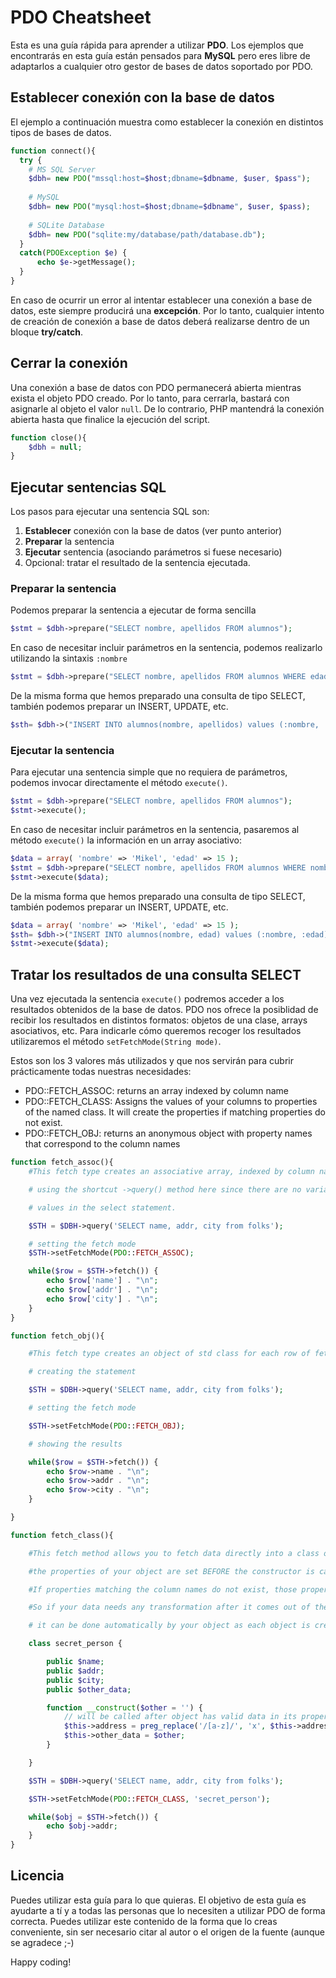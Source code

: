 # PDO Cheatsheet

Esta es una guía rápida para aprender a utilizar   **PDO**. Los ejemplos que encontrarás en esta guía están pensados para   **MySQL** pero eres libre de adaptarlos a cualquier otro gestor de bases de datos soportado por PDO.

## Establecer conexión con la base de datos
El ejemplo a continuación muestra como establecer la conexión en distintos tipos de bases de datos.

```php
function connect(){
  try {
    # MS SQL Server
    $dbh= new PDO("mssql:host=$host;dbname=$dbname, $user, $pass");
   
    # MySQL
    $dbh= new PDO("mysql:host=$host;dbname=$dbname", $user, $pass);
   
    # SQLite Database
    $dbh= new PDO("sqlite:my/database/path/database.db");
  }
  catch(PDOException $e) {
      echo $e->getMessage();
  }
}
```

En caso de ocurrir un error al intentar establecer una conexión a base de datos, este siempre producirá una **excepción**. Por lo tanto, cualquier intento de creación de conexión a base de datos deberá realizarse dentro de un bloque **try/catch**.

## Cerrar la conexión
Una conexión a base de datos con PDO permanecerá abierta mientras exista el objeto PDO creado. Por lo tanto, para cerrarla, bastará con asignarle al objeto el valor `null`. De lo contrario, PHP mantendrá la conexión abierta hasta que finalice la ejecución del script.
```php
function close(){
    $dbh = null;
}
```

## Ejecutar sentencias SQL
Los pasos para ejecutar una sentencia SQL son:

 1. **Establecer** conexión con la base de datos (ver punto anterior)
 2. **Preparar** la sentencia
 3. **Ejecutar** sentencia (asociando parámetros si fuese necesario)
 4. Opcional: tratar el resultado de la sentencia ejecutada.

### Preparar la sentencia
Podemos preparar la sentencia a ejecutar de forma sencilla 
```php
$stmt = $dbh->prepare("SELECT nombre, apellidos FROM alumnos");
```
En caso de necesitar incluir parámetros en la sentencia, podemos realizarlo utilizando la sintaxis `:nombre`

```php
$stmt = $dbh->prepare("SELECT nombre, apellidos FROM alumnos WHERE edad > :edad");
```

De la misma forma que hemos preparado una consulta de tipo SELECT, también podemos preparar un INSERT, UPDATE, etc.

```php
$sth= $dbh->("INSERT INTO alumnos(nombre, apellidos) values (:nombre, :apellidos)");
```

### Ejecutar la sentencia
Para ejecutar una sentencia simple que no requiera de parámetros, podemos invocar directamente el método `execute()`. 
```php
$stmt = $dbh->prepare("SELECT nombre, apellidos FROM alumnos");
$stmt->execute();
```
En caso de necesitar incluir parámetros en la sentencia, pasaremos al método `execute()` la información en un array asociativo:

```php
$data = array( 'nombre' => 'Mikel', 'edad' => 15 );
$stmt = $dbh->prepare("SELECT nombre, apellidos FROM alumnos WHERE nombre = :nombre AND edad = :edad");
$stmt->execute($data);
```
De la misma forma que hemos preparado una consulta de tipo SELECT, también podemos preparar un INSERT, UPDATE, etc.

```php
$data = array( 'nombre' => 'Mikel', 'edad' => 15 );
$sth= $dbh->("INSERT INTO alumnos(nombre, edad) values (:nombre, :edad)");
$stmt->execute($data);
```

## Tratar los resultados de una consulta SELECT

Una vez ejecutada la sentencia `execute()` podremos acceder a los resultados obtenidos de la base de datos. PDO nos ofrece la posiblidad de recibir los resultados en distintos formatos: objetos de una clase, arrays asociativos, etc. Para indicarle cómo queremos recoger los resultados utilizaremos el método `setFetchMode(String mode)`. 

Estos son los 3 valores más utilizados y que nos servirán para cubrir prácticamente todas nuestras necesidades:

 - PDO::FETCH_ASSOC: returns an array indexed by column name
 - PDO::FETCH_CLASS: Assigns the values of your columns to properties of the named class. It will create the properties if matching properties do not exist.
 - PDO::FETCH_OBJ: returns an anonymous object with property names that correspond to the column names

```php
function fetch_assoc(){
	#This fetch type creates an associative array, indexed by column name.

	# using the shortcut ->query() method here since there are no variable

	# values in the select statement.

	$STH = $DBH->query('SELECT name, addr, city from folks');

	# setting the fetch mode
	$STH->setFetchMode(PDO::FETCH_ASSOC);

	while($row = $STH->fetch()) {
		echo $row['name'] . "\n";
		echo $row['addr'] . "\n";
		echo $row['city'] . "\n";
	}
}

function fetch_obj(){

	#This fetch type creates an object of std class for each row of fetched data.

	# creating the statement

	$STH = $DBH->query('SELECT name, addr, city from folks');

	# setting the fetch mode

	$STH->setFetchMode(PDO::FETCH_OBJ);

	# showing the results

	while($row = $STH->fetch()) {
		echo $row->name . "\n";
		echo $row->addr . "\n";
		echo $row->city . "\n";
	}

}

function fetch_class(){

	#This fetch method allows you to fetch data directly into a class of your choosing.

	#the properties of your object are set BEFORE the constructor is called.

	#If properties matching the column names do not exist, those properties will be created (as public) for you.

	#So if your data needs any transformation after it comes out of the database,

	# it can be done automatically by your object as each object is created. (via __consruct() method )

	class secret_person {

		public $name;
		public $addr;
		public $city;
		public $other_data;

		function __construct($other = '') {
			// will be called after object has valid data in its properties
			$this->address = preg_replace('/[a-z]/', 'x', $this->address);
			$this->other_data = $other;
		}

	}

	$STH = $DBH->query('SELECT name, addr, city from folks');

	$STH->setFetchMode(PDO::FETCH_CLASS, 'secret_person');

	while($obj = $STH->fetch()) {
		echo $obj->addr;
	}
}

```

## Licencia

Puedes utilizar esta guía para lo que quieras. El objetivo de esta guía es ayudarte a tí y a todas las personas que lo necesiten a utilizar PDO de forma correcta. Puedes utilizar este contenido de la forma que lo creas conveniente, sin ser necesario citar al autor o el origen de la fuente (aunque se agradece ;-)

Happy coding!



